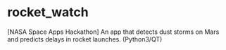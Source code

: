 # rocket_watch
[NASA Space Apps Hackathon] An app that detects dust storms on Mars and predicts delays in rocket launches. (Python3/QT) 

